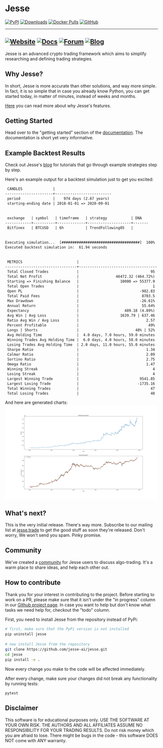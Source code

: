 # Jesse
[![PyPI](https://img.shields.io/pypi/v/jesse)](https://pypi.org/project/jesse)
[![Downloads](https://pepy.tech/badge/jesse)](https://pepy.tech/project/jesse)
[![Docker Pulls](https://img.shields.io/docker/pulls/salehmir/jesse)](https://hub.docker.com/r/salehmir/jesse)
[![GitHub](https://img.shields.io/github/license/jesse-ai/jesse)](https://github.com/jesse-ai/jesse)

---

[![Website](https://img.shields.io/badge/Website-Start%20here!-9cf)](https://jesse.trade)
[![Docs](https://img.shields.io/badge/Docs-Learn%20how!-red)](https://docs.jesse.trade)
[![Forum](https://img.shields.io/badge/Forum-Join%20us!-brightgreen)](https://forum.jesse.trade)
[![Blog](https://img.shields.io/badge/Blog-Get%20the%20news!-blueviolet)](https://jesse.trade/blog)
---
Jesse is an advanced crypto trading framework which aims to simplify researching and defining trading strategies.

## Why Jesse?
In short, Jesse is more accurate than other solutions, and way more simple. 
In fact, it is so simple that in case you already know Python, you can get started today, in matter of minutes, instead of weeks and months. 

[Here](https://docs.jesse.trade/docs/) you can read more about why Jesse's features. 

## Getting Started
Head over to the "getting started" section of the [documentation](https://docs.jesse.trade/docs/getting-started). The 
documentation is short yet very informative. 

## Example Backtest Results

Check out Jesse's [blog](https://jesse.trade/blog) for tutorials that go through example strategies step by step. 

Here's an example output for a backtest simulation just to get you excited:
```
 CANDLES              |
----------------------+--------------------------
 period               |    974 days (2.67 years)
 starting-ending date | 2018-01-01 => 2020-09-01


 exchange   | symbol   | timeframe   | strategy           | DNA
------------+----------+-------------+--------------------+-------
 Bitfinex   | BTCUSD   | 6h          | TrendFollowing05   |


Executing simulation...  [####################################]  100%
Executed backtest simulation in:  61.94 seconds


 METRICS                         |
---------------------------------+------------------------------------
 Total Closed Trades             |                                 95
 Total Net Profit                |                 46472.32 (464.72%)
 Starting => Finishing Balance   |                   10000 => 55377.9
 Total Open Trades               |                                  1
 Open PL                         |                            -982.83
 Total Paid Fees                 |                             8703.5
 Max Drawdown                    |                            -26.61%
 Annual Return                   |                             55.64%
 Expectancy                      |                     489.18 (4.89%)
 Avg Win | Avg Loss              |                   1639.79 | 637.46
 Ratio Avg Win / Avg Loss        |                               2.57
 Percent Profitable              |                                49%
 Longs | Shorts                  |                          48% | 52%
 Avg Holding Time                |  4.0 days, 7.0 hours, 59.0 minutes
 Winning Trades Avg Holding Time |  6.0 days, 4.0 hours, 58.0 minutes
 Losing Trades Avg Holding Time  | 2.0 days, 11.0 hours, 55.0 minutes
 Sharpe Ratio                    |                               1.34
 Calmar Ratio                    |                               2.09
 Sortino Ratio                   |                               2.75
 Omega Ratio                     |                               1.47
 Winning Streak                  |                                  4
 Losing Streak                   |                                  4
 Largest Winning Trade           |                            9541.85
 Largest Losing Trade            |                           -1735.16
 Total Winning Trades            |                                 47
 Total Losing Trades             |                                 48
```

And here are generated charts:
![chart-example](https://raw.githubusercontent.com/jesse-ai/jesse/master/assets/chart-example.png)

## What's next?
This is the very initial release. There's way more. Subscribe to our mailing list at [jesse.trade](https://jesse.trade) to get the good stuff as soon they're released. Don't worry, We won't send you spam. Pinky promise.

## Community
We've created a [community](http://forum.jesse.trade/) for Jesse users to discuss algo-trading. It's a warm place to share ideas, and help each other out.

## How to contribute
Thank you for your interest in contributing to the project. Before starting to work on a PR, please make sure that it isn't under the "in progress" column in our [Github project page](https://github.com/jesse-ai/jesse/projects/2). In case you want to help but don't know what tasks we need help for, checkout the "todo" column. 

First, you need to install Jesse from the repository instead of PyPi:

```sh
# first, make sure that the PyPi version is not installed
pip uninstall jesse

# now install Jesse from the repository
git clone https://github.com/jesse-ai/jesse.git
cd jesse
pip install -e .
```

Now every change you make to the code will be affected immediately.

After every change, make sure your changes did not break any functionality by running tests:
```
pytest
```

## Disclaimer
This software is for educational purposes only. USE THE SOFTWARE AT YOUR OWN RISK. THE AUTHORS AND ALL AFFILIATES ASSUME NO RESPONSIBILITY FOR YOUR TRADING RESULTS. Do not risk money which you are afraid to lose. There might be bugs in the code - this software DOES NOT come with ANY warranty.
